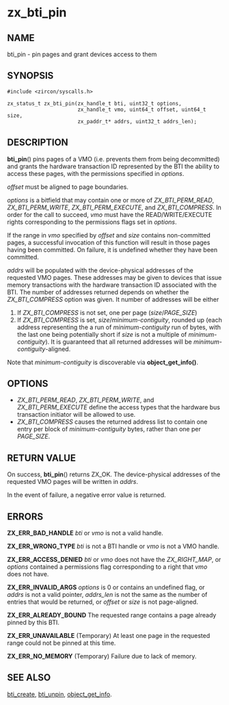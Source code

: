 # zx_bti_pin

## NAME

bti_pin - pin pages and grant devices access to them

## SYNOPSIS

```
#include <zircon/syscalls.h>

zx_status_t zx_bti_pin(zx_handle_t bti, uint32_t options,
                       zx_handle_t vmo, uint64_t offset, uint64_t size,
                       zx_paddr_t* addrs, uint32_t addrs_len);
```

## DESCRIPTION

**bti_pin**() pins pages of a VMO (i.e. prevents them from being decommitted)
and grants the hardware transaction ID represented by the BTI the ability to
access these pages, with the permissions specified in *options*.

*offset* must be aligned to page boundaries.

*options* is a bitfield that may contain one or more of *ZX_BTI_PERM_READ*,
*ZX_BTI_PERM_WRITE*, *ZX_BTI_PERM_EXECUTE*, and *ZX_BTI_COMPRESS*.  In order
for the call to succeed, *vmo* must have the READ/WRITE/EXECUTE rights
corresponding to the permissions flags set in *options*.

If the range in *vmo* specified by *offset* and *size* contains non-committed
pages, a successful invocation of this function will result in those pages
having been committed.  On failure, it is undefined whether they have been
committed.

*addrs* will be populated with the device-physical addresses of the requested
VMO pages.  These addresses may be given to devices that issue memory
transactions with the hardware transaction ID associated with the BTI.  The
number of addresses returned depends on whether the *ZX_BTI_COMPRESS* option was
given.  It number of addresses will be either
1) If *ZX_BTI_COMPRESS* is not set, one per page (*size*/*PAGE_SIZE*)
2) If *ZX_BTI_COMPRESS* is set, *size*/*minimum-contiguity*, rounded up
   (each address representing the a run of *minimum-contiguity* run of bytes,
   with the last one being potentially short if *size* is not a multiple of
   *minimum-contiguity*).  It is guaranteed that all returned addresses will be
   *minimum-contiguity*-aligned.

Note that *minimum-contiguity* is discoverable via **object_get_info()**.

## OPTIONS

- *ZX_BTI_PERM_READ*, *ZX_BTI_PERM_WRITE*, and *ZX_BTI_PERM_EXECUTE* define the access types
that the hardware bus transaction initiator will be allowed to use.
- *ZX_BTI_COMPRESS* causes the returned address list to contain one entry per
  block of *minimum-contiguity* bytes, rather than one per *PAGE_SIZE*.

## RETURN VALUE

On success, **bti_pin**() returns ZX_OK.  The device-physical addresses of the
requested VMO pages will be written in *addrs*.

In the event of failure, a negative error value is returned.

## ERRORS

**ZX_ERR_BAD_HANDLE**  *bti* or *vmo* is not a valid handle.

**ZX_ERR_WRONG_TYPE**  *bti* is not a BTI handle or *vmo* is not a VMO handle.

**ZX_ERR_ACCESS_DENIED** *bti* or *vmo* does not have the *ZX_RIGHT_MAP*, or
*options* contained a permissions flag corresponding to a right that *vmo* does not have.

**ZX_ERR_INVALID_ARGS** *options* is 0 or contains an undefined flag, or *addrs* is not a
valid pointer, *addrs_len* is not the same as the number of entries that would be
returned, or *offset* or *size* is not page-aligned.

**ZX_ERR_ALREADY_BOUND** The requested range contains a page already pinned by this
BTI.

**ZX_ERR_UNAVAILABLE** (Temporary) At least one page in the requested range could
not be pinned at this time.

**ZX_ERR_NO_MEMORY**  (Temporary) Failure due to lack of memory.

## SEE ALSO

[bti_create](bti_create.md),
[bti_unpin](bti_unpin.md),
[object_get_info](object_get_info.md).
